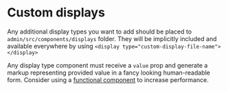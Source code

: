 # Custom displays

Any additional display types you want to add should be placed to `admin/src/components/displays` folder.
They will be implicitly included and available everywhere by using `<display type="custom-display-file-name"></display>`

Any display type component must receive a `value` prop and generate a markup representing provided value in a fancy looking human-readable form.
Consider using a [functional component](https://vuejs.org/v2/guide/render-function.html#Functional-Components) to increase performance.